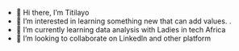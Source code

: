 - 👋 Hi there, I’m Titilayo
- 👀 I’m interested in learning something new that can add values. .
- 🌱 I’m currently learning data analysis with Ladies in tech Africa
- 💞️ I’m looking to collaborate on Linkedln and other platform
  

<!---
Teeteelayormi/Teeteelayormi is a ✨ special ✨ repository because its `README.md` (this file) appears on your GitHub profile.
You can click the Preview link to take a look at your changes.
--->
